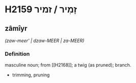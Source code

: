 # H2159 זָמִיר / זמיר

## zâmîyr

_(zaw-meer' | dzaw-MEER | za-MEER)_

### Definition

masculine noun; from [[H2168]]; a twig (as pruned); branch.

- trimming, pruning

